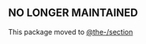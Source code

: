 ## NO LONGER MAINTAINED

This package moved to [@the-/section](https://www.npmjs.com/package/@the-/section)
      